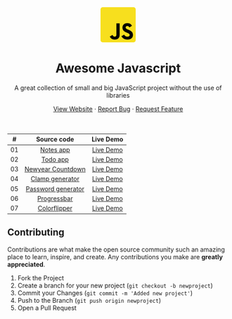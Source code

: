<div align="center">
    <a href="https://github.com/Markiesch/AwesomeJS" target="_blank">
        <img src="assets/logo.png" style="border-radius: 5px" alt="Logo" width="80" height="80" />
    </a>
    <h1>Awesome Javascript</h1>
    <p>A great collection of small and big JavaScript project without the use of libraries</p>
    <a href="https://markiesch.github.io/AwesomeJS" target="_blank">View Website</a>
    ·
    <a href="https://github.com/Markiesch/AwesomeJS/issues">Report Bug</a>
    ·
    <a href="https://github.com/Markiesch/AwesomeJS/issues">Request Feature</a>
</div>

<br />
<br />

|  #  |                                            Source code                                             |                                   Live Demo                                    |
| :-: | :------------------------------------------------------------------------------------------------: | :----------------------------------------------------------------------------: |
| 01  |            [Notes app](https://github.com/Markiesch/AwesomeJS/tree/main/projects/notes)            |       [Live Demo](https://markiesch.github.io/AwesomeJS/projects/notes)        |
| 02  |             [Todo app](https://github.com/Markiesch/AwesomeJS/tree/main/projects/todo)             |        [Live Demo](https://markiesch.github.io/AwesomeJS/projects/todo)        |
| 03  |  [Newyear Countdown](https://github.com/Markiesch/AwesomeJS/tree/main/projects/newyear-countdown)  | [Live Demo](https://markiesch.github.io/AwesomeJS/projects/newyear-countdown)  |
| 04  |    [Clamp generator](https://github.com/Markiesch/AwesomeJS/tree/main/projects/clamp-generator)    |  [Live Demo](https://markiesch.github.io/AwesomeJS/projects/clamp-generator)   |
| 05  | [Password generator](https://github.com/Markiesch/AwesomeJS/tree/main/projects/password-generator) | [Live Demo](https://markiesch.github.io/AwesomeJS/projects/password-generator) |
| 06  |        [Progressbar](https://github.com/Markiesch/AwesomeJS/tree/main/projects/progressbar)        |    [Live Demo](https://markiesch.github.io/AwesomeJS/projects/progressbar)     |
| 07  |       [Colorflipper](https://github.com/Markiesch/AwesomeJS/tree/main/projects/colorflipper)       |    [Live Demo](https://markiesch.github.io/AwesomeJS/projects/colorflipper)    |

## Contributing

Contributions are what make the open source community such an amazing place to learn, inspire, and create. Any contributions you make are **greatly appreciated**.

1. Fork the Project
2. Create a branch for your new project (`git checkout -b newproject`)
3. Commit your Changes (`git commit -m 'Added new project'`)
4. Push to the Branch (`git push origin newproject`)
5. Open a Pull Request
